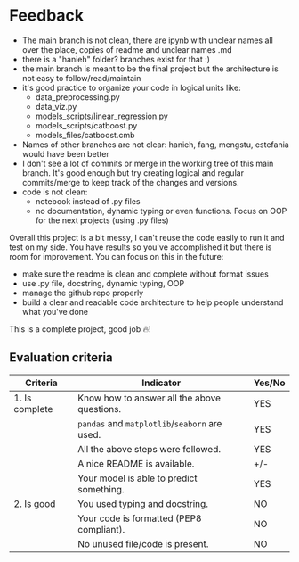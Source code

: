 # Feedback
- The main branch is not clean, there are ipynb with unclear names all over the place, copies of readme and unclear names .md
- there is a "hanieh" folder? branches exist for that :) 
- the main branch is meant to be the final project but the architecture is not easy to follow/read/maintain
- it's good practice to organize your code in logical units like:
  - data_preprocessing.py
  - data_viz.py
  - models_scripts/linear_regression.py
  - models_scripts/catboost.py
  - models_files/catboost.cmb
- Names of other branches are not clear: hanieh, fang, mengstu, estefania would have been better
- I don't see a lot of commits or merge in the working tree of this main branch. It's good enough but try creating logical and regular commits/merge to keep track of the changes and versions.
- code is not clean:
  - notebook instead of .py files
  - no documentation, dynamic typing or even functions. Focus on OOP for the next projects (using .py files)

Overall this project is a bit messy, I can't reuse the code easily to run it and test on my side. You have results so you've accomplished it but there is room for improvement. You can focus on this in the future:
- make sure the readme is clean and complete without format issues
- use .py file, docstring, dynamic typing, OOP
- manage the github repo properly
- build a clear and readable code architecture to help people understand what you've done

This is a complete project, good job :fire:! 


## Evaluation criteria

| Criteria       | Indicator                                     | Yes/No |
| -------------- | --------------------------------------------- | ------ |
| 1. Is complete | Know how to answer all the above questions.   | YES    |
|                | `pandas` and `matplotlib`/`seaborn` are used. | YES    |
|                | All the above steps were followed.            | YES    |
|                | A nice README is available.                   | +/-    |
|                | Your model is able to predict something.      | YES    |
| 2. Is good     | You used typing and docstring.                | NO    |
|                | Your code is formatted (PEP8 compliant).      | NO    |
|                | No unused file/code is present.               | NO    |
